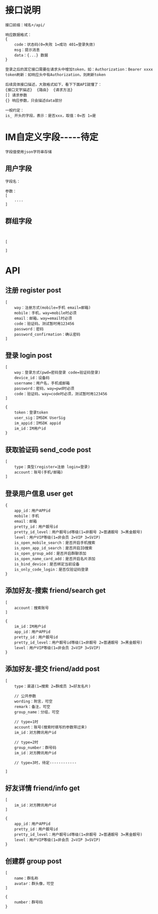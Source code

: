 # 接口说明

```
接口前缀：域名+/api/

响应数据格式：
{
	code：状态码(0=失败 1=成功 401=登录失效)
	msg：提示消息
	data：{...} 数据
}

登录之后的其它接口需要在请求头中增加token，如：Authorization：Bearer xxxx
token刷新：如响应头中有Authorization，则刷新token

后续具体接口描述，大致格式如下，看下下面API就懂了：
{接口文字描述}  {路由}  {请求方法}
[] 请求参数
{} 响应参数，只会描述data部分

一般约定：
is_ 开头的字段，表示：是否xxx，取值：0=否 1=是
```

# IM自定义字段-----待定

```
字段值使用json字符串存储
```

## 用户字段

```
字段名：

参数：
[
	....
]
```

## 群组字段

```


[

]
```

# API

## 注册  register  post

```
[
	way：注册方式(mobile=手机 email=邮箱)
	mobile：手机，way=mobile时必须
	email：邮箱，way=email时必须
	code：验证码，测试暂时用123456
	password：密码
	password_confirmation：确认密码
]
```

## 登录  login  post

```
[
	way：登录方式(pwd=密码登录 code=验证码登录)
	device_id：设备码
	username：用户名，手机或邮箱
	password：密码，way=pwd时必须
	code：验证码，way=code时必须，测试暂时用123456
]

{
	token：登录token
	user_sig：IMSDK UserSig
	im_appid：IMSDK appid
	im_id：IM用户id
}
```

## 获取验证码  send_code  post

```
[
	type：类型(register=注册 login=登录)
	account：账号(手机/邮箱)
]
```

## 登录用户信息  user  get

```
{
	app_id：用户APPid
	mobile：手机
	email：邮箱
	pretty_id：用户靓号id
	pretty_id_level：用户靓号id等级(1=非靓号 2=普通靓号 3=黑金靓号)
	level：用户VIP等级(1=非会员 2=VIP 3=SVIP)
	is_open_mobile_search：是否开启手机搜索
	is_open_app_id_search：是否开启ID搜索
	is_open_group_add：是否开启群聊添加
	is_open_name_card_add：是否开启名片添加
	is_bind_device：是否绑定当前设备
	is_only_code_login：是否仅验证码登录
}
```

## 添加好友-搜索  friend/search  get

```
[
	account：搜索账号
]

{
	im_id：IM用户id
	app_id：用户APPid
	pretty_id：用户靓号id
	pretty_id_level：用户靓号id等级(1=非靓号 2=普通靓号 3=黑金靓号)
	level：用户VIP等级(1=非会员 2=VIP 3=SVIP)
}
```

## 添加好友-提交  friend/add  post

```
[
	type：渠道(1=搜索 2=群成员 3=好友名片)
	
	// 公共参数
	wording：附言，可空
	remark：备注，可空
	group_name：分组，可空
	
	// type=1时
	account：账号(搜索时填写的参数带过来)
	im_id：对方腾讯用户id
	
	// type=2时
	group_number：群号码
	im_id：对方腾讯用户id
	
	// type=3时，待定------------
	
]
```

## 好友详情  friend/info  get

```
[
	im_id：对方腾讯用户id
]

{
	app_id：用户APPid
	pretty_id：用户靓号id
	pretty_id_level：用户靓号id等级(1=非靓号 2=普通靓号 3=黑金靓号)
	level：用户VIP等级(1=非会员 2=VIP 3=SVIP)
}
```

## 创建群  group  post

```
[
	name：群名称
	avatar：群头像，可空
]

{
	number：群号码
}
```

